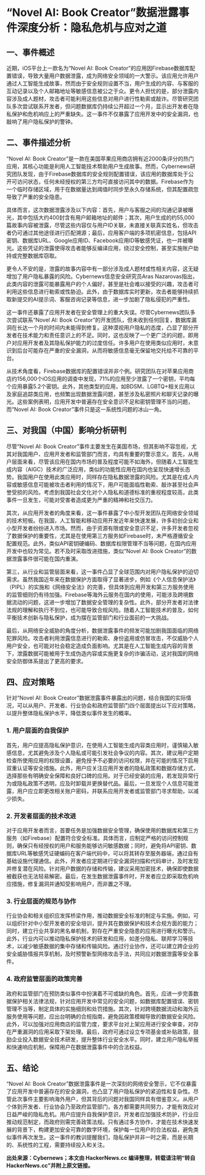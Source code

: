 # “Novel AI: Book Creator”数据泄露事件深度分析：隐私危机与应对之道

## 一、事件概述

近期，iOS平台上一款名为“Novel AI: Book Creator”的应用因Firebase数据库配置错误，导致大量用户数据泄露，成为网络安全领域的一大警示。该应用允许用户通过人工智能生成故事，然而由于安全规则设置不当，用户生成的内容、与客服的互动记录以及个人邮箱地址等敏感信息被公之于众。更令人担忧的是，部分泄露内容涉及成人题材，攻击者可能利用这些信息对用户进行性勒索或敲诈。尽管研究团队多次尝试联系开发者，但问题数据库仍持续公开超过一个月，显示出开发者在隐私保护和危机响应上的严重缺失。这一事件不仅暴露了应用开发中的安全漏洞，也敲响了用户隐私保护的警钟。

## 二、事件描述分析

“Novel AI: Book Creator”是一款在美国苹果应用商店拥有近2000条评分的热门应用，其核心功能是利用人工智能技术帮助用户生成故事。然而，Cybernews研究团队发现，由于Firebase数据库的安全规则配置错误，该应用的数据库处于公开可访问状态，任何未经授权的第三方均可直接访问其中的数据。Firebase作为一个临时存储区域，用于在数据量达到阈值时同步至永久存储系统，但其配置疏忽导致了严重的安全隐患。

具体而言，这次数据泄露涉及以下内容：首先，用户与客服之间的沟通记录被曝光，其中包括大约400封含有用户邮箱地址的邮件；其次，用户生成的约55,000篇故事内容被泄露，尽管这些内容仅与用户ID关联，未直接关联真实姓名，但攻击者仍可通过其他途径进行匹配溯源；最后，应用客户端的多项机密信息，包括API密钥、数据库URL、Google应用ID、Facebook应用ID等敏感凭证，也一并被曝光。这些凭证的泄露使得攻击者能够反编译应用，绕过安全控制，甚至实施账户劫持或完整数据库窃取。

更令人不安的是，泄露的故事内容中有一部分涉及成人题材或性相关内容，这无疑增加了用户隐私暴露的风险。Cybernews信息安全研究员Aras Nazarovas指出，此类内容的泄露可能暴露用户的个人偏好，甚至是社会难以接受的兴趣，攻击者可利用这些信息进行勒索或性胁迫。此外，由于数据库实时更新，攻击者能够持续抓取新提交的AI提示词、客服咨询记录等信息，进一步加剧了隐私侵犯的严重性。

这一事件还暴露了应用开发者在安全管理上的重大失误。尽管Cybernews团队多次尝试联系“Novel AI: Book Creator”的开发团队，但未收到任何回复，数据库漏洞在长达一个月的时间内未能得到修复。这种漠视用户隐私的态度，凸显了部分开发者在技术能力和责任意识上的不足。同时，这也反映了一个更广泛的问题，即用户对应用开发者及其隐私保护能力的过度信任。许多用户在使用类似应用时，未意识到后台可能存在严重的安全漏洞，从而将敏感信息毫无保留地交托给不可靠的平台。

从技术角度看，Firebase数据库的配置错误并非个例。研究团队在对苹果应用商店约156,000个iOS应用的调查中发现，71%的应用至少泄露了一个密钥，平均每个应用暴露5.2个密钥。此外，其他类型的应用，如BDSM、LGBTQ+相关应用以及家庭追踪类应用，也频繁出现数据泄露问题，甚至涉及私密照片和聊天记录的曝光。这些案例表明，应用开发中普遍存在安全意识不足和密钥管理不当的问题，而“Novel AI: Book Creator”事件只是这一系统性问题的冰山一角。

## 三、对我国（中国）影响分析研判

尽管“Novel AI: Book Creator”事件主要发生在美国市场，但其影响不容忽视，尤其对我国用户、应用开发者和监管部门而言，均具有重要的警示意义。首先，从用户层面来看，尽管该应用在国内市场的普及程度可能不如海外，但随着人工智能生成内容（AIGC）技术的广泛应用，类似的功能性应用在国内也呈现快速增长态势。我国用户在使用此类应用时，同样存在隐私数据泄露的风险。尤其是在成人内容或敏感信息可能被攻击者利用的情况下，用户可能面临性勒索、敲诈甚至社会声誉受损的风险。考虑到我国社会文化对个人隐私和道德标准的重视程度较高，此类事件一旦发生，可能对受害者造成更为严重的精神和社交压力。

其次，从应用开发者的角度来看，这一事件暴露了中小型开发团队在网络安全领域的技术短板。在我国，人工智能和移动应用开发近年来快速发展，许多初创企业和小型开发者纷纷进入市场。然而，由于资源有限或安全意识不足，许多开发者忽视了数据保护的重要性，尤其是在使用第三方服务如Firebase时，未严格遵循安全配置规范。此外，类似API密钥硬编码、数据库权限管理不当等问题，在国内应用开发中也较为常见。若不及时采取改进措施，类似“Novel AI: Book Creator”的数据泄露事件很可能在国内重演。

第三，从行业和监管层面来看，这一事件凸显了全球范围内对用户隐私保护的迫切需求。虽然我国近年来在数据保护方面取得了显著进步，例如《个人信息保护法》（PIPL）的实施和《网络安全法》的完善，但具体到应用开发和第三方服务使用的监管细则仍有待加强。Firebase等海外云服务在国内的使用，可能涉及跨境数据流动的问题，这进一步增加了数据安全管理的复杂性。此外，部分开发者对法律法规的理解和执行不到位，也可能导致合规风险。随着人工智能技术的普及，如何平衡技术创新与隐私保护，成为摆在监管部门和行业面前的一大挑战。

最后，从网络安全威胁的角度分析，数据泄露事件的频发可能加剧我国面临的网络犯罪风险。攻击者利用泄露信息进行的勒索、身份盗用或仿冒攻击，不仅威胁个人用户安全，也可能对社会稳定造成负面影响。尤其是在人工智能生成内容的背景下，泄露数据可能被用于生成伪造内容或实施更复杂的诈骗活动，这对我国的网络安全防御体系提出了更高的要求。

## 四、应对策略

针对“Novel AI: Book Creator”数据泄露事件暴露出的问题，结合我国的实际情况，可以从用户、开发者、行业协会和政府监管部门四个层面提出以下应对策略，以提升整体隐私保护水平，降低类似事件发生的概率。

### 1. 用户层面的自我保护

首先，用户应提高隐私保护意识，在使用人工智能生成内容类应用时，谨慎输入敏感信息，尤其避免涉及个人隐私或可能引发社会争议的内容。其次，建议用户定期检查所使用应用的权限设置，避免授予不必要的访问权限，并在可能的情况下启用双重认证等安全措施。此外，用户应关注应用开发者的隐私政策和数据存储方式，选择那些有明确安全保障和良好口碑的应用。对于已经安装的应用，若发现异常行为或隐私政策不透明，应及时卸载并更换替代品。最后，一旦发现个人信息可能泄露，用户应立即更改相关账户密码，并联系应用开发者或监管部门寻求帮助，以减少损失。

### 2. 开发者层面的技术改进

对于应用开发者而言，首要任务是加强数据安全管理，确保使用的数据库和第三方服务（如Firebase）配置符合安全标准。具体而言，应制定严格的访问控制规则，确保只有经授权的用户和服务能够访问敏感数据；同时，避免将API密钥、数据库URL等敏感凭证硬编码在客户端代码中，可以将其转存至服务器端，通过自有基础设施代理通信。此外，开发者应定期进行安全漏洞扫描和代码审计，及时发现并修复潜在风险。针对用户数据的存储和传输，建议采用加密技术，确保即使数据被截获也无法轻易解密。最后，在发生数据泄露事件时，开发者应立即采取危机响应措施，修复漏洞并通知受影响用户，而非置之不理。

### 3. 行业层面的规范与协作

行业协会和相关组织应发挥桥梁作用，推动数据安全标准的制定与实施。例如，可以组织针对中小型开发者的安全培训，提升其在数据保护和技术合规方面的能力；同时，建立行业共享的黑名单机制，對存在严重安全隐患的应用进行曝光和警示。此外，行业内可以推动隐私保护技术的研发和应用，如差分隐私、联邦学习等技术，以减少敏感数据的集中存储和传输风险。通过行业协作，还可以建立跨企业的安全威胁情报共享机制，及时预警新型网络攻击手法，共同应对数据泄露等安全事件。

### 4. 政府监管层面的政策完善

政府和监管部门在预防类似事件中扮演着不可或缺的角色。首先，应进一步完善数据保护相关法律法规，针对应用开发中常见的安全问题，如数据库配置错误、密钥管理不当等，制定具体的实施细则和处罚措施。其次，针对跨境数据流动和海外云服务使用等问题，应出台明确的合规指南，避免因政策模糊导致的数据安全风险。此外，可以加强对应用商店的监管力度，要求平台对上架应用进行安全审查，对存在严重漏洞的应用采取下架处理。最后，政府可通过设立专项基金或补贴政策，鼓励企业投入数据安全技术研发，提升整体行业安全水平。同时，建立用户隐私举报和快速响应机制，保障用户在数据泄露事件中的合法权益。

## 五、结论

“Novel AI: Book Creator”数据泄露事件是一次深刻的网络安全警示，它不仅暴露了应用开发中普遍存在的安全漏洞，也凸显了用户隐私保护的紧迫性和复杂性。尽管此次事件主要影响海外用户，但其背后的问题对我国同样具有借鉴意义。从用户个体到开发者、行业协会乃至政府监管部门，各方都需要共同努力，才能有效应对日益严峻的隐私危机。用户应提升自我保护意识，开发者应加强技术防护，行业应推动规范制定，而政府则需完善政策法规。只有通过多方协作，才能在技术快速发展的背景下，构建更加安全可靠的数字环境，保护每一位用户的合法权益，避免类似事件再次发生。这一事件的教训提醒我们，隐私保护并非一时之需，而是长期的、系统性的工程，需要持续投入和关注。

**出处来源：Cybernews；本文由 HackerNews.cc 编译整理，转载请注明“转自 HackerNews.cc”并附上原文链接。**